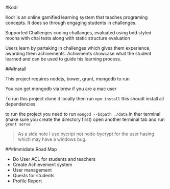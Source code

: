 #Kodr

Kodr is an online gamified learning system that teaches programing concepts. It does so through engaging students in challenges.

Supported Challenges
coding challanges, evaluated using bdd styled mocha with chai tests along with static structure evaluation

Users learn by partaking in challenges which gives them experience, awarding them achivements.
Achivments showcase what the student learned and can be used to guide his learning process.

###Install

This project requires nodejs, bower, grunt, mongodb to run

You can get mongodb via brew if you are a mac user

To run this project clone it locally then run `npm install`
this shoudl install all dependencies

to run the project you need to run `mongod --bdpath ./data` in ther terminal (make sure you create the directory first)
open another terminal tab and run `grunt serve`

>As a side note I use bycript not node-bycrypt for the user hasing which may have a windows bug.

###Immidiate Road Map

- Do User ACL for students and teachers
- Create Achievement system
- User management
- Quests for students
- Profile Report